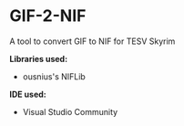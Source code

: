 # GIF-2-NIF
A tool to convert GIF to NIF for TESV Skyrim

**Libraries used:**

* ousnius's NIFLib

**IDE used:**
  
* Visual Studio Community
